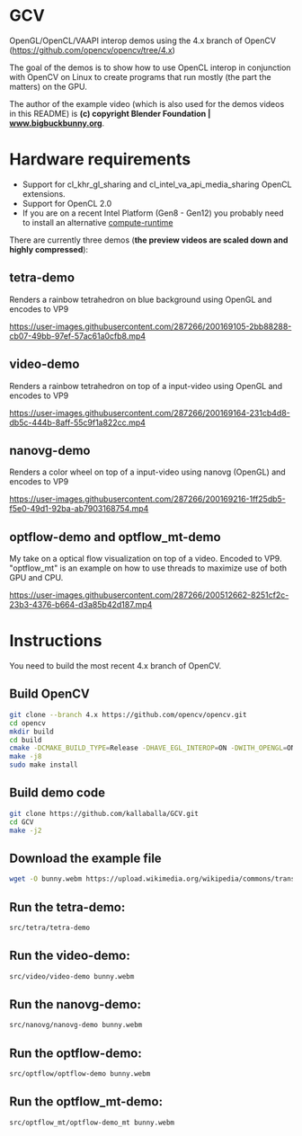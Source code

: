 # GCV
OpenGL/OpenCL/VAAPI interop demos using the 4.x branch of OpenCV (https://github.com/opencv/opencv/tree/4.x)

The goal of the demos is to show how to use OpenCL interop in conjunction with OpenCV on Linux to create programs that run mostly (the part the matters) on the GPU. 

The author of the example video (which is also used for the demos videos in this README) is **(c) copyright Blender Foundation | www.bigbuckbunny.org**.

# Hardware requirements
* Support for cl_khr_gl_sharing and cl_intel_va_api_media_sharing OpenCL extensions.
* Support for OpenCL 2.0
* If you are on a recent Intel Platform (Gen8 - Gen12) you probably need to install an alternative [compute-runtime](https://github.com/kallaballa/compute-runtime)

There are currently three demos (**the preview videos are scaled down and highly compressed**):
## tetra-demo
Renders a rainbow tetrahedron on blue background using OpenGL and encodes to VP9

https://user-images.githubusercontent.com/287266/200169105-2bb88288-cb07-49bb-97ef-57ac61a0cfb8.mp4

## video-demo
Renders a rainbow tetrahedron on top of a input-video using OpenGL and encodes to VP9

https://user-images.githubusercontent.com/287266/200169164-231cb4d8-db5c-444b-8aff-55c9f1a822cc.mp4

## nanovg-demo
Renders a color wheel on top of a input-video using nanovg (OpenGL) and encodes to VP9

https://user-images.githubusercontent.com/287266/200169216-1ff25db5-f5e0-49d1-92ba-ab7903168754.mp4

## optflow-demo and optflow_mt-demo
My take on a optical flow visualization on top of a video. Encoded to VP9. "optflow_mt" is an example on how to use threads to maximize use of both GPU and CPU.

https://user-images.githubusercontent.com/287266/200512662-8251cf2c-23b3-4376-b664-d3a85b42d187.mp4

# Instructions
You need to build the most recent 4.x branch of OpenCV.

## Build OpenCV

```bash
git clone --branch 4.x https://github.com/opencv/opencv.git
cd opencv
mkdir build
cd build
cmake -DCMAKE_BUILD_TYPE=Release -DHAVE_EGL_INTEROP=ON -DWITH_OPENGL=ON -DWITH_VA=ON -DWITH_VA_INTEL=ON -DWITH_QT=ON -DBUILD_PERF_TESTS=OFF -DBUILD_TESTS=OFF ..
make -j8
sudo make install
```

## Build demo code

```bash
git clone https://github.com/kallaballa/GCV.git
cd GCV
make -j2
```
## Download the example file
```bash
wget -O bunny.webm https://upload.wikimedia.org/wikipedia/commons/transcoded/f/f3/Big_Buck_Bunny_first_23_seconds_1080p.ogv/Big_Buck_Bunny_first_23_seconds_1080p.ogv.1080p.vp9.webm
```
## Run the tetra-demo:

```bash
src/tetra/tetra-demo
```

## Run the video-demo:

```bash
src/video/video-demo bunny.webm
```

## Run the nanovg-demo:

```bash
src/nanovg/nanovg-demo bunny.webm
```

## Run the optflow-demo:

```bash
src/optflow/optflow-demo bunny.webm
```

## Run the optflow_mt-demo:

```bash
src/optflow_mt/optflow-demo_mt bunny.webm
```

